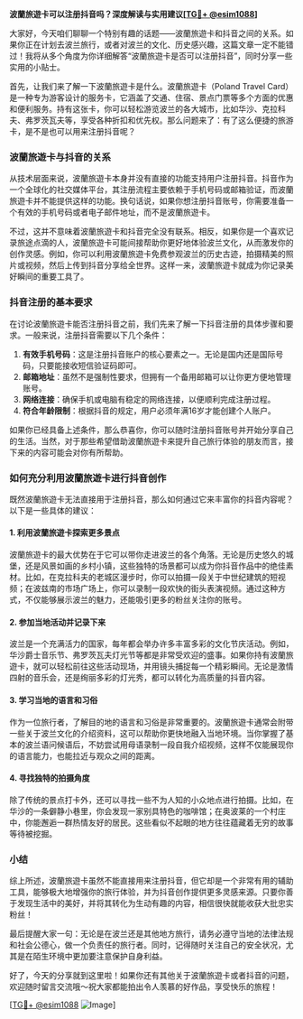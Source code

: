 **波蘭旅遊卡可以注册抖音吗？深度解读与实用建议[[TG💪+ @esim1088](https://t.me/s/esim1088)]**

大家好，今天咱们聊聊一个特别有趣的话题——波蘭旅遊卡和抖音之间的关系。如果你正在计划去波兰旅行，或者对波兰的文化、历史感兴趣，这篇文章一定不能错过！我将从多个角度为你详细解答“波蘭旅遊卡是否可以注册抖音”，同时分享一些实用的小贴士。

首先，让我们来了解一下波蘭旅遊卡是什么。波蘭旅遊卡（Poland Travel Card）是一种专为游客设计的服务卡，它涵盖了交通、住宿、景点门票等多个方面的优惠和便利服务。持有这张卡，你可以轻松游览波兰的各大城市，比如华沙、克拉科夫、弗罗茨瓦夫等，享受各种折扣和优先权。那么问题来了：有了这么便捷的旅游卡，是不是也可以用来注册抖音呢？

### 波蘭旅遊卡与抖音的关系

从技术层面来说，波蘭旅遊卡本身并没有直接的功能支持用户注册抖音。抖音作为一个全球化的社交媒体平台，其注册流程主要依赖于手机号码或邮箱验证，而波蘭旅遊卡并不能提供这样的功能。换句话说，如果你想注册抖音账号，你需要准备一个有效的手机号码或者电子邮件地址，而不是波蘭旅遊卡。

不过，这并不意味着波蘭旅遊卡和抖音完全没有联系。相反，如果你是一个喜欢记录旅途点滴的人，波蘭旅遊卡可能间接帮助你更好地体验波兰文化，从而激发你的创作灵感。例如，你可以利用波蘭旅遊卡免费参观波兰的历史古迹，拍摄精美的照片或视频，然后上传到抖音分享给全世界。这样一来，波蘭旅遊卡就成为你记录美好瞬间的重要工具了。

### 抖音注册的基本要求

在讨论波蘭旅遊卡能否注册抖音之前，我们先来了解一下抖音注册的具体步骤和要求。一般来说，注册抖音需要以下几个条件：

1. **有效手机号码**：这是注册抖音账户的核心要素之一。无论是国内还是国际号码，只要能接收短信验证码即可。
2. **邮箱地址**：虽然不是强制性要求，但拥有一个备用邮箱可以让你更方便地管理账号。
3. **网络连接**：确保手机或电脑有稳定的网络连接，以便顺利完成注册过程。
4. **符合年龄限制**：根据抖音的规定，用户必须年满16岁才能创建个人账户。

如果你已经具备上述条件，那么恭喜你，你可以随时注册抖音账号并开始分享自己的生活。当然，对于那些希望借助波蘭旅遊卡来提升自己旅行体验的朋友而言，接下来的内容可能会对你有所帮助。

### 如何充分利用波蘭旅遊卡进行抖音创作

既然波蘭旅遊卡无法直接用于注册抖音，那么如何通过它来丰富你的抖音内容呢？以下是一些具体的建议：

#### 1. 利用波蘭旅遊卡探索更多景点

波蘭旅遊卡的最大优势在于它可以带你走进波兰的各个角落。无论是历史悠久的城堡，还是风景如画的乡村小镇，这些独特的场景都可以成为你抖音作品中的绝佳素材。比如，在克拉科夫的老城区漫步时，你可以拍摄一段关于中世纪建筑的短视频；在波兹南的市场广场上，你可以录制一段欢快的街头表演视频。通过这种方式，不仅能够展示波兰的魅力，还能吸引更多的粉丝关注你的账号。

#### 2. 参加当地活动并记录下来

波兰是一个充满活力的国家，每年都会举办许多丰富多彩的文化节庆活动。例如，华沙爵士音乐节、弗罗茨瓦夫灯光节等都是非常受欢迎的盛事。如果你持有波蘭旅遊卡，就可以轻松前往这些活动现场，并用镜头捕捉每一个精彩瞬间。无论是激情四射的音乐会，还是绚丽多彩的灯光秀，都可以转化为高质量的抖音内容。

#### 3. 学习当地的语言和习俗

作为一位旅行者，了解目的地的语言和习俗是非常重要的。波蘭旅遊卡通常会附带一些关于波兰文化的介绍资料，这可以帮助你更快地融入当地环境。当你掌握了基本的波兰语问候语后，不妨尝试用母语录制一段自我介绍视频，这样不仅能展现你的语言能力，也能拉近与观众之间的距离。

#### 4. 寻找独特的拍摄角度

除了传统的景点打卡外，还可以寻找一些不为人知的小众地点进行拍摄。比如，在华沙的一条僻静小巷里，你会发现一家别具特色的咖啡馆；在奥波莱的一个村庄中，你能邂逅一群热情友好的居民。这些看似不起眼的地方往往蕴藏着无穷的故事等待被挖掘。

### 小结

综上所述，波蘭旅遊卡虽然不能直接用来注册抖音，但它却是一个非常有用的辅助工具，能够极大地增强你的旅行体验，并为抖音创作提供更多灵感来源。只要你善于发现生活中的美好，并将其转化为生动有趣的内容，相信很快就能收获大批忠实粉丝！

最后提醒大家一句：无论是在波兰还是其他地方旅行，请务必遵守当地的法律法规和社会公德心，做一个负责任的旅行者。同时，记得随时关注自己的安全状况，尤其是在陌生环境中更加要注意保护自身利益。

好了，今天的分享就到这里啦！如果你还有其他关于波蘭旅遊卡或者抖音的问题，欢迎随时留言交流哦～祝大家都能拍出令人羡慕的好作品，享受快乐的旅程！

[[TG💪+ @esim1088](https://t.me/s/esim1088) ![Image](https://i.postimg.cc/4NQfJmqS/Snipaste-2025-05-13-00-14-12.png)]